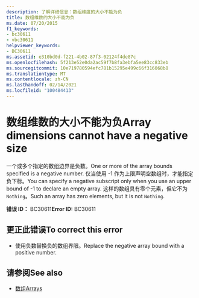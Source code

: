 ```yaml
---
description: 了解详细信息：数组维度的大小不能为负
title: 数组维数的大小不能为负
ms.date: 07/20/2015
f1_keywords:
- bc30611
- vbc30611
helpviewer_keywords:
- BC30611
ms.assetid: e310bd0d-f221-4b02-87f3-02124f4de87c
ms.openlocfilehash: 5f213e52e0da2ac59f7b8fa3ebfa5ee83cc833eb
ms.sourcegitcommit: 10e719780594efc781b15295e499c66f316068b8
ms.translationtype: MT
ms.contentlocale: zh-CN
ms.lasthandoff: 02/14/2021
ms.locfileid: "100484413"
---
```

# <a name="array-dimensions-cannot-have-a-negative-size"></a><span data-ttu-id="77cb4-103">数组维数的大小不能为负</span><span class="sxs-lookup"><span data-stu-id="77cb4-103">Array dimensions cannot have a negative size</span></span>

<span data-ttu-id="77cb4-104">一个或多个指定的数组边界是负数。</span><span class="sxs-lookup"><span data-stu-id="77cb4-104">One or more of the array bounds specified is a negative number.</span></span> <span data-ttu-id="77cb4-105">仅当使用 -1 作为上限声明空数组时，才能指定负下标。</span><span class="sxs-lookup"><span data-stu-id="77cb4-105">You can specify a negative subscript only when you use an upper bound of -1 to declare an empty array.</span></span> <span data-ttu-id="77cb4-106">这样的数组具有零个元素，但它不为 `Nothing`。</span><span class="sxs-lookup"><span data-stu-id="77cb4-106">Such an array has zero elements, but it is not `Nothing`.</span></span>  
  
 <span data-ttu-id="77cb4-107">**错误 ID：** BC30611</span><span class="sxs-lookup"><span data-stu-id="77cb4-107">**Error ID:** BC30611</span></span>  
  
## <a name="to-correct-this-error"></a><span data-ttu-id="77cb4-108">更正此错误</span><span class="sxs-lookup"><span data-stu-id="77cb4-108">To correct this error</span></span>  
  
- <span data-ttu-id="77cb4-109">使用负数替换负的数组界限。</span><span class="sxs-lookup"><span data-stu-id="77cb4-109">Replace the negative array bound with a positive number.</span></span>  
  
## <a name="see-also"></a><span data-ttu-id="77cb4-110">请参阅</span><span class="sxs-lookup"><span data-stu-id="77cb4-110">See also</span></span>

- [<span data-ttu-id="77cb4-111">数组</span><span class="sxs-lookup"><span data-stu-id="77cb4-111">Arrays</span></span>](../programming-guide/language-features/arrays/index.md)
